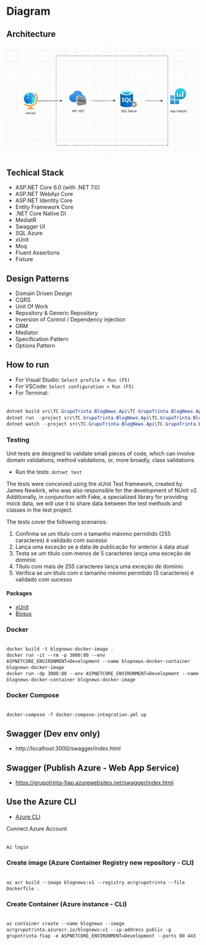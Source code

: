 # Diagram


## Architecture


![Architecture](Docs/Architecture.jpg)

## Techical Stack

- ASP.NET Core 6.0 (with .NET 7.0)
- ASP.NET WebApi Core
- ASP.NET Identity Core
- Entity Framework Core
- .NET Core Native DI
- MediatR
- Swagger UI
- SQL Azure
- xUnit
- Moq
- Fluent Assertions
- Fixture

## Design Patterns

- Domain Driven Design
- CQRS
- Unit Of Work
- Repository & Generic Repository
- Inversion of Control / Dependency injection
- ORM
- Mediator
- Specification Pattern
- Options Pattern


## How to run


- For Visual Studio: `Select profile > Run (F5)`
- For VSCode: `Select configuration > Run (F5)`
- For Terminal:
```PowerShell

dotnet build src\TC.GrupoTrinta.BlogNews.Api\TC.GrupoTrinta.BlogNews.Api.csproj
dotnet run --project src\TC.GrupoTrinta.BlogNews.Api\TC.GrupoTrinta.BlogNews.Api.csproj --launch-profile http
dotnet watch --project src\TC.GrupoTrinta.BlogNews.Api\TC.GrupoTrinta.BlogNews.Api.csproj run
```

### Testing

Unit tests are designed to validate small pieces of code, which can involve domain validations, method validations, or, more broadly, class validations.

- Run the tests: `dotnet test`

The tests were conceived using the xUnit Test framework, created by James Newkirk, who was also responsible for the development of NUnit v2. Additionally, in conjunction with Fake, a specialized library for providing mock data, we will use it to share data between the test methods and classes in the test project.

The tests cover the following scenarios:

1. Confirma se um título com o tamanho máximo permitido (255 caracteres) é validado com sucesso
2. Lança uma exceção se a data de publicação for anterior à data atual
3. Testa se um título com menos de 5 caracteres lança uma exceção de domínio
4. Título com mais de 255 caracteres lança uma exceção de domínio
5. Verifica se um título com o tamanho mínimo permitido (5 caracteres) é validado com sucesso

#### Packages

* [xUnit](https://xunit.net/)
* [Bogus](https://github.com/bchavez/Bogus)

### Docker

```Docker

docker build -t blognews-docker-image .
docker run -it --rm -p 3000:80 --env ASPNETCORE_ENVIRONMENT=Development --name blopnews-docker-container blognews-docker-image
docker run -dp 3000:80 --env ASPNETCORE_ENVIRONMENT=Development --name blognews-docker-container blognews-docker-image
```


###  Docker Compose

```Docker

docker-compose -f docker-compose-integration.yml up
```

## Swagger (Dev env only)


- http://localhost:3000/swagger/index.html

## Swagger (Publish Azure - Web App Service)


- https://grupotrinta-fiap.azurewebsites.net/swagger/index.html


## Use the Azure CLI

- [Azure CLI](https://learn.microsoft.com/pt-br/cli/azure/install-azure-cli-windows?tabs=azure-cli)

Connect Azure Account 

```PowerShell

Az login
```

### Create image (Azure Container Registry new repository - CLI)


```Azure

az acr build --image blognews:v1 --registry acrgrupotrinta --file Dockerfile .
```

### Create Container (Azure instance - CLI)

```Azure

az container create --name blognews --image acrgrupotrinta.azurecr.io/blognews:v1 --ip-address public -g grupotrinta-fiap -e ASPNETCORE_ENVIRONMENT=Development --ports 80 443
```
